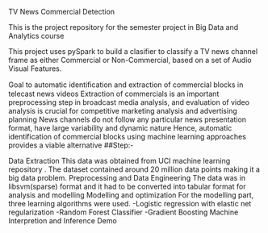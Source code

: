 TV News Commercial Detection 

This is the project repository for the semester project in Big Data and Analytics course

This project uses pySpark to build a clasifier to classify a TV news channel frame as either Commercial or Non-Commercial, based on a set of Audio Visual Features.

Goal to automatic identiﬁcation and extraction of commercial blocks in telecast news videos
Extraction of commercials is an important preprocessing step in broadcast media analysis, and evaluation of video analysis is crucial for competitive marketing analysis and advertising planning
News channels do not follow any particular news presentation format, have large variability and dynamic nature
Hence, automatic identification of commercial blocks using machine learning approaches provides a viable alternative
##Step:-

Data Extraction
This data was obtained from UCI machine learning repository . The dataset contained around 20 million data points making it a big data problem.
Preprocessing and Data Engineering The data was in libsvm(sparse) format and it had to be converted into tabular format for analysis and modelling
Modelling and optimization
For the modelling part, three learning algorithms were used. -Logistic regression with elastic net regularization -Random Forest Classifier -Gradient Boosting Machine
Interpretion and Inference
Demo
